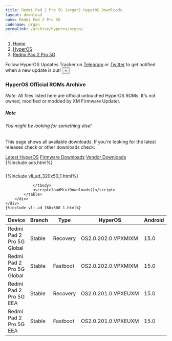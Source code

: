 ```yaml
---
title: Redmi Pad 2 Pro 5G (organ) HyperOS Downloads
layout: download
name: Redmi Pad 2 Pro 5G
codename: organ
permalink: /archive/hyperos/organ/
---
```

<nav aria-label="breadcrumb">
    <ol class="breadcrumb">
        <li class="breadcrumb-item"><a href="/">Home</a></li>
        <li class="breadcrumb-item"><a href="/hyperos/">HyperOS</a></li>
        <li class="breadcrumb-item active" aria-current="page"><a href="/hyperos/organ/">Redmi Pad 2 Pro 5G</a></li>
    </ol>
</nav>
<div class="alert alert-primary alert-dismissible fade show" role="alert">
    Follow HyperOS Updates Tracker on <a href="https://t.me/MIUIUpdatesTracker" class="alert-link">Telegram</a>
     or <a href="https://twitter.com/MiFwUpdater" class="alert-link">Twitter</a> to get notified when a new update is out!
    <button type="button" class="close" data-dismiss="alert" aria-label="Close">
        <span aria-hidden="true">&times;</span>
    </button>
</div>

### HyperOS Official ROMs Archive
*Note*: All files listed here are official untouched HyperOS ROMs. It's not owned, modified or modded by XM Firmware Updater.
<div class="card">
  <div class="card-body">
    <h5 class="card-title">Note</h5>
    <h6 class="card-subtitle mb-2 text-muted">You might be looking for something else!</h6>
    <p class="card-text">This page shows all available downloads.
     If you're looking for the latest releases check or other downloads check:</p>
    <a href="/hyperos/organ/" class="card-link">Latest HyperOS</a>
    <a href="/firmware/organ/" class="card-link">Firmware Downloads</a>
    <a href="/vendor/organ/" class="card-link">Vendor Downloads</a>
  </div>
</div>
{%include ads.html%}
<div class="row justify-content-center">
    <div class="col-10">
        <div class="table-responsive-md" style="margin-top: 25px;">
            {%include vli_ad_320x50_1.html%}
            <table id="miui" class="display dt-responsive nowrap compact table table-striped table-hover table-sm">
                <thead class="thead-dark">
                    <tr>
                        <th data-ref="device">Device</th>
                        <th data-ref="branch">Branch</th>
                        <th data-ref="type">Type</th>
                        <th data-ref="miui">HyperOS</th>
                        <th data-ref="android">Android</th>
                        <th data-ref="size">Size</th>
                        <th data-ref="size">Date</th>
                        <th data-ref="link">Link</th>
                    </tr>
                </thead>
                <tbody>
                <tr><td>Redmi Pad 2 Pro 5G Global</td><td>Stable</td><td>Recovery</td><td>OS2.0.202.0.VPXMIXM</td><td>15.0</td><td>4.9 GB</td><td>2025-10-11</td><td><a href="/hyperos/organ/stable/OS2.0.202.0.VPXMIXM/">Download</a></td></tr>
<tr><td>Redmi Pad 2 Pro 5G Global</td><td>Stable</td><td>Fastboot</td><td>OS2.0.202.0.VPXMIXM</td><td>15.0</td><td>6.6 GB</td><td>2025-09-23</td><td><a href="/hyperos/organ/stable/OS2.0.202.0.VPXMIXM/">Download</a></td></tr>
<tr><td>Redmi Pad 2 Pro 5G EEA</td><td>Stable</td><td>Recovery</td><td>OS2.0.201.0.VPXEUXM</td><td>15.0</td><td>4.9 GB</td><td>2025-10-09</td><td><a href="/hyperos/organ/stable/OS2.0.201.0.VPXEUXM/">Download</a></td></tr>
<tr><td>Redmi Pad 2 Pro 5G EEA</td><td>Stable</td><td>Fastboot</td><td>OS2.0.201.0.VPXEUXM</td><td>15.0</td><td>6.1 GB</td><td>2025-09-11</td><td><a href="/hyperos/organ/stable/OS2.0.201.0.VPXEUXM/">Download</a></td></tr>

                </tbody>
                <script>loadMiuiDownloads()</script>
            </table>
        </div>
    </div>
    {%include vli_ad_160x600_1.html%}
</div>
